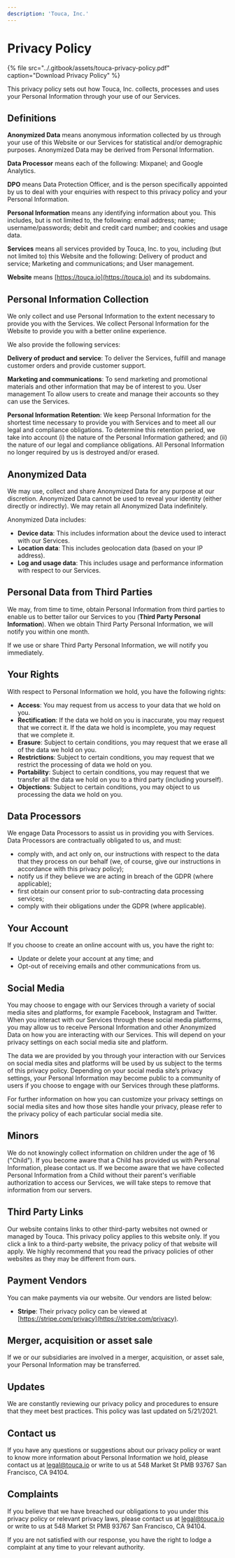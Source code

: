 ```yaml
---
description: 'Touca, Inc.'
---
```


# Privacy Policy

{% file src="../.gitbook/assets/touca-privacy-policy.pdf" caption="Download Privacy Policy" %}

This privacy policy sets out how Touca, Inc. collects, processes and uses your Personal Information through your use of our Services.

## Definitions

**Anonymized Data** means anonymous information collected by us through your use of this Website or our Services for statistical and/or demographic purposes. Anonymized Data may be derived from Personal Information.

**Data Processor** means each of the following: Mixpanel; and Google Analytics.

**DPO** means Data Protection Officer, and is the person specifically appointed by us to deal with your enquiries with respect to this privacy policy and your Personal Information.

**Personal Information** means any identifying information about you. This includes, but is not limited to, the following: email address; name; username/passwords; debit and credit card number; and cookies and usage data.

**Services** means all services provided by Touca, Inc. to you, including \(but not limited to\) this Website and the following: Delivery of product and service; Marketing and communications; and User management.

**Website** means [https://touca.io](https://touca.io) and its subdomains.

## Personal Information Collection

We only collect and use Personal Information to the extent necessary to provide you with the Services. We collect Personal Information for the Website to provide you with a better online experience.

We also provide the following services:

**Delivery of product and service**: To deliver the Services, fulfill and manage customer orders and provide customer support.

**Marketing and communications**: To send marketing and promotional materials and other information that may be of interest to you. User management To allow users to create and manage their accounts so they can use the Services.

**Personal Information Retention**: We keep Personal Information for the shortest time necessary to provide you with Services and to meet all our legal and compliance obligations. To determine this retention period, we take into account \(i\) the nature of the Personal Information gathered; and \(ii\) the nature of our legal and compliance obligations. All Personal Information no longer required by us is destroyed and/or erased.

## Anonymized Data

We may use, collect and share Anonymized Data for any purpose at our discretion. Anonymized Data cannot be used to reveal your identity \(either directly or indirectly\). We may retain all Anonymized Data indefinitely.

Anonymized Data includes:

*   **Device data**: This includes information about the device used to interact with our Services.
*   **Location data**: This includes geolocation data \(based on your IP address\).
*   **Log and usage data**: This includes usage and performance information with respect to our Services.

## Personal Data from Third Parties

We may, from time to time, obtain Personal Information from third parties to enable us to better tailor our Services to you \(**Third Party Personal Information**\). When we obtain Third Party Personal Information, we will notify you within one month.

If we use or share Third Party Personal Information, we will notify you immediately.

## Your Rights

With respect to Personal Information we hold, you have the following rights:

*   **Access**: You may request from us access to your data that we hold on you.
*   **Rectification**: If the data we hold on you is inaccurate, you may request that we correct it. If the data we hold is incomplete, you may request that we complete it.
*   **Erasure**: Subject to certain conditions, you may request that we erase all of the data we hold on you.
*   **Restrictions**: Subject to certain conditions, you may request that we restrict the processing of data we hold on you.
*   **Portability**: Subject to certain conditions, you may request that we transfer all the data we hold on you to a third party \(including yourself\).
*   **Objections**: Subject to certain conditions, you may object to us processing the data we hold on you.

## Data Processors

We engage Data Processors to assist us in providing you with Services. Data Processors are contractually obligated to us, and must:

*   comply with, and act only on, our instructions with respect to the data that they process on our behalf \(we, of course, give our instructions in accordance with this privacy policy\);
*   notify us if they believe we are acting in breach of the GDPR \(where applicable\);
*   first obtain our consent prior to sub-contracting data processing services;
*   comply with their obligations under the GDPR (where applicable).

## Your Account

If you choose to create an online account with us, you have the right to:

*   Update or delete your account at any time; and
*   Opt-out of receiving emails and other communications from us.

## Social Media

You may choose to engage with our Services through a variety of social media sites and platforms, for example Facebook, Instagram and Twitter. When you interact with our Services through these social media platforms, you may allow us to receive Personal Information and other Anonymized Data on how you are interacting with our Services. This will depend on your privacy settings on each social media site and platform.

The data we are provided by you through your interaction with our Services on social media sites and platforms will be used by us subject to the terms of this privacy policy. Depending on your social media site’s privacy settings, your Personal Information may become public to a community of users if you choose to engage with our Services through these platforms.

For further information on how you can customize your privacy settings on social media sites and how those sites handle your privacy, please refer to the privacy policy of each particular social media site.

## Minors

We do not knowingly collect information on children under the age of 16 \("Child"\). If you become aware that a Child has provided us with Personal Information, please contact us. If we become aware that we have collected Personal Information from a Child without their parent's verifiable authorization to access our Services, we will take steps to remove that information from our servers.

## Third Party Links

Our website contains links to other third-party websites not owned or managed by Touca. This privacy policy applies to this website only. If you click a link to a third-party website, the privacy policy of that website will apply. We highly recommend that you read the privacy policies of other websites as they may be different from ours.

## Payment Vendors

You can make payments via our website. Our vendors are listed below:

*   **Stripe**: Their privacy policy can be viewed at [https://stripe.com/privacy](https://stripe.com/privacy).

## Merger, acquisition or asset sale

If we or our subsidiaries are involved in a merger, acquisition, or asset sale, your Personal Information may be transferred.

## Updates

We are constantly reviewing our privacy policy and procedures to ensure that they meet best practices. This policy was last updated on 5/21/2021.

## Contact us

If you have any questions or suggestions about our privacy policy or want to know more information about Personal Information we hold, please contact us at legal@touca.io or write to us at 548 Market St PMB 93767 San Francisco, CA 94104.

## Complaints

If you believe that we have breached our obligations to you under this privacy policy or relevant privacy laws, please contact us at legal@touca.io or write to us at 548 Market St PMB 93767 San Francisco, CA 94104.

If you are not satisfied with our response, you have the right to lodge a complaint at any time to your relevant authority.

